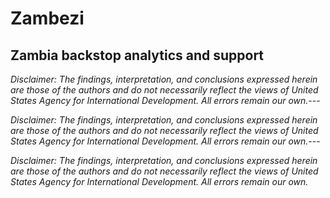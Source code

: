 # Zambezi
Zambia backstop analytics and support
---

*Disclaimer: The findings, interpretation, and conclusions expressed herein are those of the authors and do not necessarily reflect the views of United States Agency for International Development. All errors remain our own.*---

*Disclaimer: The findings, interpretation, and conclusions expressed herein are those of the authors and do not necessarily reflect the views of United States Agency for International Development. All errors remain our own.*---

*Disclaimer: The findings, interpretation, and conclusions expressed herein are those of the authors and do not necessarily reflect the views of United States Agency for International Development. All errors remain our own.*